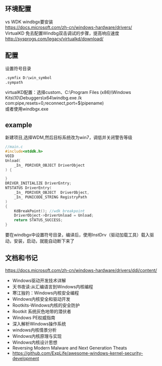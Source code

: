 ## 环境配置
vs WDK windbgx要安装  
https://docs.microsoft.com/zh-cn/windows-hardware/drivers/  
VirtualKD 免去配置Windbg双击调试的步骤，提高响应速度  
http://sysprogs.com/legacy/virtualkd/download/  

## 配置
设置符号目录
```cmd
.symfix D:\win_symbol
.sympath
```
virtualKD配置：选择custom、C:\Program Files (x86)\Windows Kits\10\Debuggers\x64\windbg.exe /k com:pipe,resets=0,reconnect,port=$(pipename)   
或者使用windbgx.exe

## example
新建项目,选择WDM,然后目标系统改为win7，调低并关闭警告等级

```c
//main.c
#include<ntddk.h>
VOID 
Unload(
	_In_ PDRIVER_OBJECT DriverObject
) {

}
DRIVER_INITIALIZE DriverEntry;
NTSTATUS DriverEntry(
	_In_ PDRIVER_OBJECT  DriverObject,
	_In_ PUNICODE_STRING RegistryPath
)
{
	KdBreakPoint(); //wdk breakpoint
	DriverObject->DriverUnload = Unload;
	return STATUS_SUCCESS;
}
```

要在windbgx中设置符号目录，编译后，使用InstDrv（驱动加载工具）载入驱动，安装，启动，就能自动断下来了
## 文档和书记
https://docs.microsoft.com/zh-cn/windows-hardware/drivers/ddi/content/

* Windows驱动开发技术详解
* 天书夜读:从汇编语言到Windows内核编程
* 寒江独钓：Windows内核安全编程
* Windows内核安全和驱动开发
* Rootkits-Windows内核的安全防护
* Rootkit 系统灰色地带的潜伏者
* Windows PE权威指南
* 深入解析Windows操作系统
* windows内核情景分析
* Windows内核原理与实现
* Windows内核设计思想
* Reversing Modern Malware and Next Generation Theats
* https://github.com/ExpLife/awesome-windows-kernel-security-development